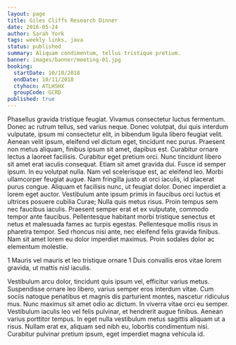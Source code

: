```yaml
---
layout: page
title: Giles Cliffs Research Dinner
date: 2016-05-24
author: Sarah York
tags: weekly links, java
status: published
summary: Aliquam condimentum, tellus tristique pretium.
banner: images/banner/meeting-01.jpg
booking:
  startDate: 10/10/2018
  endDate: 10/11/2018
  ctyhocn: ATLHSHX
  groupCode: GCRD
published: true
---
```

Phasellus gravida tristique feugiat. Vivamus consectetur luctus fermentum. Donec ac rutrum tellus, sed varius neque. Donec volutpat, dui quis interdum vulputate, ipsum mi consectetur elit, in bibendum ligula libero feugiat velit. Aenean velit ipsum, eleifend vel dictum eget, tincidunt nec purus. Praesent non metus aliquam, finibus ipsum sit amet, dapibus est. Curabitur ornare lectus a laoreet facilisis. Curabitur eget pretium orci. Nunc tincidunt libero sit amet erat iaculis consequat. Etiam sit amet gravida dui. Fusce id semper ipsum. In eu volutpat nulla. Nam vel scelerisque est, ac eleifend leo.
Morbi ullamcorper feugiat augue. Nam fringilla justo at orci iaculis, id placerat purus congue. Aliquam et facilisis nunc, ut feugiat dolor. Donec imperdiet a lorem eget auctor. Vestibulum ante ipsum primis in faucibus orci luctus et ultrices posuere cubilia Curae; Nulla quis metus risus. Proin tempus sem nec faucibus iaculis. Praesent semper erat et ex vulputate, commodo tempor ante faucibus. Pellentesque habitant morbi tristique senectus et netus et malesuada fames ac turpis egestas. Pellentesque mollis risus in pharetra tempor. Sed rhoncus nisi ante, nec eleifend felis gravida finibus. Nam sit amet lorem eu dolor imperdiet maximus. Proin sodales dolor ac elementum molestie.

1 Mauris vel mauris et leo tristique ornare
1 Duis convallis eros vitae lorem gravida, ut mattis nisl iaculis.

Vestibulum arcu dolor, tincidunt quis ipsum vel, efficitur varius metus. Suspendisse ornare leo libero, varius semper eros interdum vitae. Cum sociis natoque penatibus et magnis dis parturient montes, nascetur ridiculus mus. Nunc maximus sit amet odio ac dictum. In viverra vitae orci eu semper. Vestibulum iaculis leo vel felis pulvinar, et hendrerit augue finibus. Aenean varius porttitor tempus. In eget nulla vestibulum metus sagittis aliquam ut a risus. Nullam erat ex, aliquam sed nibh eu, lobortis condimentum nisi. Curabitur pulvinar pretium ipsum, eget imperdiet magna vehicula id.
